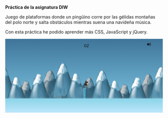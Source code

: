 **Práctica de la asignatura DIW**

Juego de plataformas donde un pingüino corre por las gélidas montañas del polo norte y salta obstáculos mientras suena una navideña música.

Con esta práctica he podido aprender más CSS, JavaScript y jQuery.

![Alt text](/screenshot.jpg?raw=true "Optional Title")